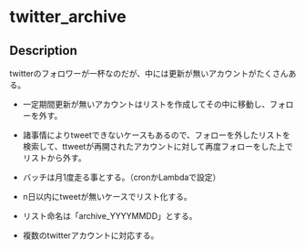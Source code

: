 # twitter_archive

## Description

twitterのフォロワーが一杯なのだが、中には更新が無いアカウントがたくさんある。
- 一定期間更新が無いアカウントはリストを作成してその中に移動し、フォローを外す。

- 諸事情によりtweetできないケースもあるので、フォローを外したリストを検索して、ttweetが再開されたアカウントに対して再度フォローをした上でリストから外す。

- バッチは月1度走る事とする。（cronかLambdaで設定）

- n日以内にtweetが無いケースでリスト化する。

- リスト命名は「archive_YYYYMMDD」とする。

- 複数のtwitterアカウントに対応する。



